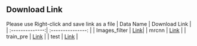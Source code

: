 ## Download Link
Please use Right-click and save link as a file
| Data Name       | Download Link    |
| :--------------:| :---------------:  |
| Images_filter   | [Link](http://ncyusclab.synology.me/mango/Data/Images_filter.zip)|
| mrcnn           | [Link](http://ncyusclab.synology.me/mango/Data/mrcnn.zip)        |
| train_pre       | [Link](http://ncyusclab.synology.me/mango/Data/train_pre.zip)    |
| test            | [Link](http://ncyusclab.synology.me/mango/Data/test.zip)         |
